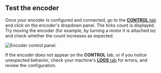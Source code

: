 ## Test the encoder

Once your encoder is configured and connected, go to the [**CONTROL** tab](/fleet/control/) and click on the encoder's dropdown panel.
The ticks count is displayed.
Try moving the encoder (for example, by turning a motor it is attached to) and check whether the count increases as expected.

![Encoder control panel.](/components/encoder/control.png)

If the encoder does not appear on the **CONTROL** tab, or if you notice unexpected behavior, check your machine's [**LOGS** tab](/fleet/machines/#logs) for errors, and review the configuration.

